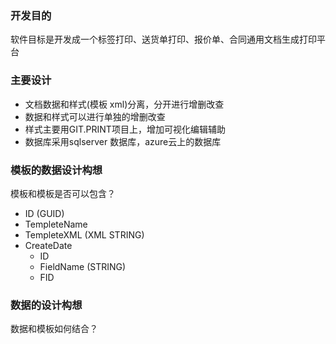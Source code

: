 ### 开发目的
软件目标是开发成一个标签打印、送货单打印、报价单、合同通用文档生成打印平台

### 主要设计

- 文档数据和样式(模板 xml)分离，分开进行增删改查
- 数据和样式可以进行单独的增删改查
- 样式主要用GIT.PRINT项目上，增加可视化编辑辅助
- 数据库采用sqlserver 数据库，azure云上的数据库

### 模板的数据设计构想
模板和模板是否可以包含？
- ID (GUID)
- TempleteName
- TempleteXML (XML STRING)
- CreateDate
    - ID
    - FieldName (STRING)
    - FID
### 数据的设计构想
数据和模板如何结合？
